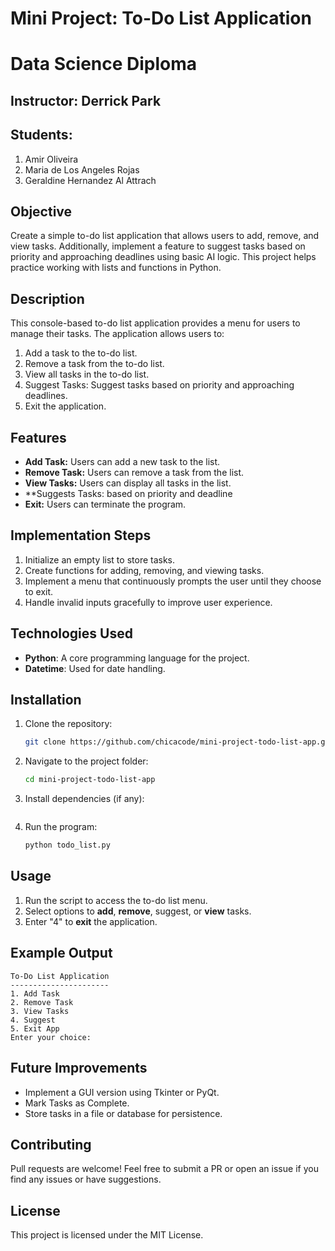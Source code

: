 # Mini Project: To-Do List Application
# Data Science Diploma

## Instructor: Derrick Park
## Students: 
1. Amir Oliveira
2. Maria de Los Angeles Rojas
3. Geraldine Hernandez Al Attrach

## Objective
Create a simple to-do list application that allows users to add, remove, and view tasks. Additionally, implement a feature to
suggest tasks based on priority and approaching deadlines using basic AI logic.
This project helps practice working with lists and functions in Python.

## Description
This console-based to-do list application provides a menu for users to manage their tasks. The application allows users to:
1. Add a task to the to-do list.
2. Remove a task from the to-do list.
3. View all tasks in the to-do list.
4. Suggest Tasks: Suggest tasks based on priority and approaching deadlines.
5. Exit the application.

## Features
- **Add Task:** Users can add a new task to the list.
- **Remove Task:** Users can remove a task from the list.
- **View Tasks:** Users can display all tasks in the list.
- **Suggests Tasks: based on priority and deadline
- **Exit:** Users can terminate the program.

## Implementation Steps
1. Initialize an empty list to store tasks.
2. Create functions for adding, removing, and viewing tasks.
3. Implement a menu that continuously prompts the user until they choose to exit.
4. Handle invalid inputs gracefully to improve user experience.

## Technologies Used
- **Python**: A core programming language for the project.
- **Datetime**: Used for date handling.

## Installation
1. Clone the repository:
   ```sh
   git clone https://github.com/chicacode/mini-project-todo-list-app.git
   ```
2. Navigate to the project folder:
   ```sh
   cd mini-project-todo-list-app
   ```
3. Install dependencies (if any):
   ```sh

   ```
4. Run the program:
   ```sh
   python todo_list.py
   ```

## Usage
1. Run the script to access the to-do list menu.
2. Select options to **add**, **remove**, suggest, or **view** tasks.
3. Enter "4" to **exit** the application.

## Example Output
```
To-Do List Application
----------------------
1. Add Task
2. Remove Task
3. View Tasks
4. Suggest
5. Exit App
Enter your choice:
```

## Future Improvements
- Implement a GUI version using Tkinter or PyQt.
- Mark Tasks as Complete.
- Store tasks in a file or database for persistence.

## Contributing
Pull requests are welcome! Feel free to submit a PR or open an issue if you find any issues or have suggestions.

## License
This project is licensed under the MIT License.



